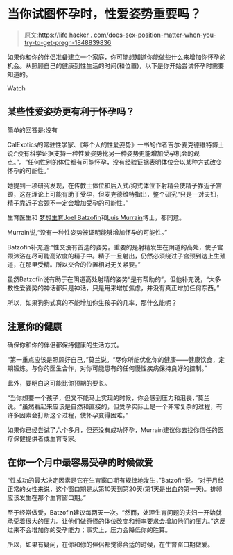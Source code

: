 # 当你试图怀孕时，性爱姿势重要吗？

> 原文:[https://life hacker . com/does-sex-position-matter-when-you-try-to-get-pregn-1848839836](https://lifehacker.com/does-sex-position-matter-when-youre-trying-to-get-pregn-1848839836)

如果你和你的伴侣准备建立一个家庭，你可能想知道你能做些什么来增加你怀孕的机会。从照顾自己的健康到性生活的时间(和位置)，以下是你开始尝试怀孕时需要知道的。

Watch

## 某些性爱姿势更有利于怀孕吗？

简单的回答是:没有

CalExotics的常驻性学家、《每个人的性爱姿势》一书的作者吉尔·麦克德维特博士说:“没有科学证据支持一种性爱姿势比另一种姿势更能增加受孕机会的观点。”。“任何性别的体位都有可能怀孕，没有经验证据表明体位会以某种方式改变怀孕的可能性。”

她提到一项研究发现，在传教士体位和后入式/狗式体位下射精会使精子靠近子宫颈，这在理论上可能有助于受孕，但麦克德维特指出，整个研究“只是一对夫妇，精子靠近子宫颈不一定会增加受孕的可能性。”

生育医生和 [梦想生育](https://dreamsfertility.com/)[Joel Batzofin](https://dreamsfertility.com/dr-joel-batzofin/)和[Luis Murrain](https://dreamsfertility.com/dr-luis-murrain/)博士，都同意。

Murrain说,“没有一种性姿势被证明能够增加怀孕的可能性。”

Batzofin补充道:“性交没有首选的姿势。重要的是射精发生在阴道的高处，使子宫颈沐浴在尽可能高浓度的精子中。精子一旦射出，仍然必须绕过子宫颈到达上生殖道，在那里受精。所以交合的位置相对无关紧要。”

虽然Batzofin说有助于在阴道高处射精的姿势“是有帮助的”，但他补充说，“大多数性爱姿势的神话都只是神话，只是用来增加焦虑，并没有真正增加任何东西。”

所以，如果狗狗式真的不能增加你生孩子的几率，那什么能呢？

## **注意你的健康**

确保你和你的伴侣都保持健康的生活方式。

“第一重点应该是照顾好自己，”莫兰说。“尽你所能优化你的健康——健康饮食，定期锻炼。与你的医生合作，对你可能患有的任何慢性疾病保持良好的控制。”

此外，要明白这可能比你预期的要长。

“当你想要一个孩子，但又不能马上实现的时候，你会感到压力和沮丧，”莫兰说。“虽然看起来应该是自然和直接的，但受孕实际上是一个非常复杂的过程，有许多因素会打断这个过程，使怀孕变得困难。”

如果你已经尝试了六个多月，但还没有成功怀孕，Murrain建议你去找你信任的医疗保健提供者或生育专家。

## 在你一个月中最容易受孕的时候做爱

“性成功的最大决定因素是它在生育窗口期有规律地发生，”Batzofin说。“对于月经正常的女性来说，这个窗口期是从第10天到第20天(第1天是出血的第一天)。排卵应该发生在那个生育窗口期。”

至于经常做爱，Batzofin建议每两天一次。“然而，处理生育问题的夫妇一开始就承受着很大的压力。让他们做奇怪的体位改变和频率要求会增加他们的压力。”这反过来不会增加你的受孕能力；事实上，压力会降低你的胜算。

所以，如果有疑问，在你和你的伴侣都觉得合适的时候，在生育窗口期做爱。